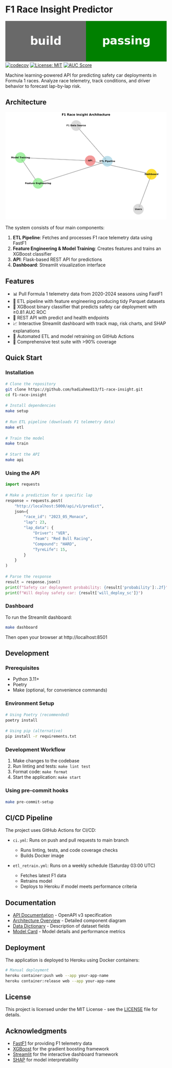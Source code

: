 # F1 Race Insight Predictor

[![Build Status](docs/images/build_status.png)](https://github.com/hadiahmed13/f1-race-insight/actions)
[![codecov](https://codecov.io/gh/hadiahmed13/f1-race-insight/branch/main/graph/badge.svg)](https://codecov.io/gh/hadiahmed13/f1-race-insight)
[![License: MIT](https://img.shields.io/badge/License-MIT-yellow.svg)](https://opensource.org/licenses/MIT)
[![AUC Score](https://img.shields.io/badge/AUC%20Score-0.81-success)](https://github.com/hadiahmed13/f1-race-insight/releases)

Machine learning-powered API for predicting safety car deployments in Formula 1 races. Analyze race telemetry, track conditions, and driver behavior to forecast lap-by-lap risk.

## Architecture

![Architecture Diagram](docs/images/architecture_diagram.png)

The system consists of four main components:
1. **ETL Pipeline**: Fetches and processes F1 race telemetry data using FastF1
2. **Feature Engineering & Model Training**: Creates features and trains an XGBoost classifier
3. **API**: Flask-based REST API for predictions
4. **Dashboard**: Streamlit visualization interface

## Features

- 📊 Pull Formula 1 telemetry data from 2020-2024 seasons using FastF1
- 🔄 ETL pipeline with feature engineering producing tidy Parquet datasets
- 🧠 XGBoost binary classifier that predicts safety car deployment with ≥0.81 AUC ROC
- 🚀 REST API with predict and health endpoints
- 📈 Interactive Streamlit dashboard with track map, risk charts, and SHAP explanations
- 🤖 Automated ETL and model retraining on GitHub Actions
- 🧪 Comprehensive test suite with >90% coverage

## Quick Start

### Installation

```bash
# Clone the repository
git clone https://github.com/hadiahmed13/f1-race-insight.git
cd f1-race-insight

# Install dependencies
make setup

# Run ETL pipeline (downloads F1 telemetry data)
make etl

# Train the model
make train

# Start the API
make api
```

### Using the API

```python
import requests

# Make a prediction for a specific lap
response = requests.post(
    "http://localhost:5000/api/v1/predict",
    json={
        "race_id": "2023_05_Monaco",
        "lap": 23,
        "lap_data": {
            "Driver": "VER",
            "Team": "Red Bull Racing",
            "Compound": "HARD",
            "TyreLife": 15,
        }
    }
)

# Parse the response
result = response.json()
print(f"Safety car deployment probability: {result['probability']:.2f}")
print(f"Will deploy safety car: {result['will_deploy_sc']}")
```

### Dashboard

To run the Streamlit dashboard:

```bash
make dashboard
```

Then open your browser at http://localhost:8501

## Development

### Prerequisites

- Python 3.11+
- Poetry
- Make (optional, for convenience commands)

### Environment Setup

```bash
# Using Poetry (recommended)
poetry install

# Using pip (alternative)
pip install -r requirements.txt
```

### Development Workflow

1. Make changes to the codebase
2. Run linting and tests: `make lint test`
3. Format code: `make format`
4. Start the application: `make start`

### Using pre-commit hooks

```bash
make pre-commit-setup
```

## CI/CD Pipeline

The project uses GitHub Actions for CI/CD:

- `ci.yml`: Runs on push and pull requests to main branch
  - Runs linting, tests, and code coverage checks
  - Builds Docker image

- `etl_retrain.yml`: Runs on a weekly schedule (Saturday 03:00 UTC)
  - Fetches latest F1 data
  - Retrains model
  - Deploys to Heroku if model meets performance criteria

## Documentation

- [API Documentation](/docs/openapi.yaml) - OpenAPI v3 specification
- [Architecture Overview](/docs/architecture.md) - Detailed component diagram
- [Data Dictionary](/docs/data_dictionary.md) - Description of dataset fields
- [Model Card](/docs/model_card.md) - Model details and performance metrics

## Deployment

The application is deployed to Heroku using Docker containers:

```bash
# Manual deployment
heroku container:push web --app your-app-name
heroku container:release web --app your-app-name
```

## License

This project is licensed under the MIT License - see the [LICENSE](LICENSE) file for details.

## Acknowledgments

- [FastF1](https://github.com/theOehrly/Fast-F1) for providing F1 telemetry data
- [XGBoost](https://xgboost.readthedocs.io/) for the gradient boosting framework
- [Streamlit](https://streamlit.io/) for the interactive dashboard framework
- [SHAP](https://github.com/slundberg/shap) for model interpretability 